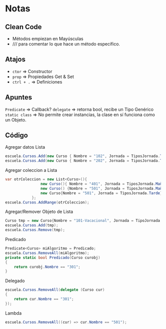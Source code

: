 # Notas

## Clean Code
+ Métodos empiezan en Mayúsculas
+ /// para comentar lo que hace un método especifico.

## Atajos
+ `ctor` => Constructor
+ `prop` => Propiedades Get & Set
+ `ctrl + .` => Definiciones

## Apuntes
`Predicate` => Callback? `delegate` => retorna bool, recibe un Tipo Genérico
`static class` => No permite crear instancias, la clase en sí funciona como un Objeto.

## Código
Agregar datos Lista
```cs
escuela.Cursos.Add(new Curso { Nombre = "102", Jornada = TiposJornada.Tarde });
escuela.Cursos.Add(new Curso { Nombre = "202", Jornada = TiposJornada.Tarde });
```

Agregar coleccion a Lista
```cs
var otrColeccion = new List<Curso>(){
                new Curso(){ Nombre = "401", Jornada = TiposJornada.Mañana },
                new Curso() {Nombre = "501", Jornada = TiposJornada.Mañana},
                new Curso{Nombre = "501", Jornada = TiposJornada.Tarde}
            };
escuela.Cursos.AddRange(otrColeccion);

```
Agregar/Remover Objeto de Lista
```cs
Curso tmp = new Curso{Nombre = "101-Vacacional", Jornada = TipoJornada.Noche};
escuela.Cursos.Add(tmp);
escuela.Cursos.Remove(tmp);
```

Predicado
```cs
Predicate<Curso> miAlgoritmo = Predicado;
escuela.Cursos.RemoveAll(miAlgoritmo);
private static bool Predicado(Curso curobj)
{
    return curobj.Nombre == "301";
}
```

Delegado
```cs
escuela.Cursos.RemoveAll(delegate (Curso cur)
{
    return cur.Nombre == "301";
});
```

Lambda
```cs
escuela.Cursos.RemoveAll((cur) => cur.Nombre == "501");
```